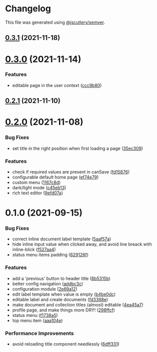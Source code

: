 # Changelog

This file was generated using [@jscutlery/semver](https://github.com/jscutlery/semver).

## [0.3.1](https://github.com/platyplus/platydev/compare/ui-layout@0.3.0...ui-layout@0.3.1) (2021-11-18)



# [0.3.0](https://github.com/platyplus/platydev/compare/ui-layout@0.2.1...ui-layout@0.3.0) (2021-11-14)


### Features

* editable page in the user context ([ccc9b80](https://github.com/platyplus/platydev/commit/ccc9b80ad62764cad2b2170235a8208dd7cdfa50))



## [0.2.1](https://github.com/platyplus/platydev/compare/ui-layout@0.2.0...ui-layout@0.2.1) (2021-11-10)



# [0.2.0](https://github.com/platyplus/platydev/compare/ui-layout@0.1.0...ui-layout@0.2.0) (2021-11-08)


### Bug Fixes

* set title in the right position when first loading a page ([35ec309](https://github.com/platyplus/platydev/commit/35ec3092b76cc15ed00e9f40ea55c0027b5b3181))


### Features

* check if required values are present in canSave ([fd15876](https://github.com/platyplus/platydev/commit/fd158769612f4117f7e217bffdfb10f90f04be44))
* configurable default home page ([ef74e79](https://github.com/platyplus/platydev/commit/ef74e79a8e84967c32a371bb1d463ee55043bbb3))
* custom menu ([1167c8d](https://github.com/platyplus/platydev/commit/1167c8df5a3a993682b17ec1b4e36af16a57a54a))
* dark/light mode ([c45eb13](https://github.com/platyplus/platydev/commit/c45eb135535b6df72b71ef28fb9f450e10b43324))
* rich text editor ([9efd07a](https://github.com/platyplus/platydev/commit/9efd07a05c7ac28d712e9bb054a054f9b93572ec))



# 0.1.0 (2021-09-15)

### Bug Fixes

- correct inline document label template ([5aaf57a](https://github.com/platyplus/platyplus/commit/5aaf57a5c3aee4d99cc93512bcfed29bc258a31c))
- hide inline input value when clicked away, and avoid line breack with inline-blick ([f527aa4](https://github.com/platyplus/platyplus/commit/f527aa4a0f81470a778ee0d7468b87a07852bc14))
- status menu items padding ([629126f](https://github.com/platyplus/platyplus/commit/629126f8b99a8aed0f424e6ff4c8ea67d1cee49d))

### Features

- add a 'previous' button to header title ([8b5315b](https://github.com/platyplus/platyplus/commit/8b5315b36a418716fe8f264934f1f729c2b34685))
- better config navigation ([addbc3c](https://github.com/platyplus/platyplus/commit/addbc3c053e9b324ca738ba36db09c51f2476d53))
- configuration module ([2e69a12](https://github.com/platyplus/platyplus/commit/2e69a12f05ae1d92749539f2d97a37f237218e96))
- edit label template when value is empty ([b4be0dc](https://github.com/platyplus/platyplus/commit/b4be0dc7189ad5b394dba0c6ad5edb3d985af1f4))
- editable label and create documents ([fd3368e](https://github.com/platyplus/platyplus/commit/fd3368e74e7e4228b94209a9bb1583ff85c0914f))
- make document and collection titles (almost) editable ([4ea45a7](https://github.com/platyplus/platyplus/commit/4ea45a7b62d24ff3b4e29769c17fde040cc161bb))
- profile page, and make things more DRY! ([298ffcf](https://github.com/platyplus/platyplus/commit/298ffcf5dafb2f3717761feee0a420e9004e9be9))
- status menu ([f1738a5](https://github.com/platyplus/platyplus/commit/f1738a5c063e1a9b9e8a5e1df04ad238028fc59d))
- top menu item ([aaa104e](https://github.com/platyplus/platyplus/commit/aaa104e4e04c04ea3e9170b7c4fd1cd127da6a7e))

### Performance Improvements

- avoid reloading title component needlessly ([6dff331](https://github.com/platyplus/platyplus/commit/6dff331a57a526e8d2bf7db059fa183855aa4d88))
